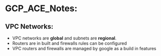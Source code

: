 # GCP_ACE_Notes:

## VPC Networks:

* VPC networks are **global** and subnets are **regional**. 
* Routers are in built and firewalls rules can be configured
* VPC routers and firewalls are managed by google as a build in features
